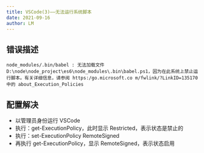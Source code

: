 ```yaml
---
title: VSCode(3)——无法运行系统脚本
date: 2021-09-16
author: LM
---
```


## 错误描述

`node_modules/.bin/babel : 无法加载文件 D:\node\node_project\es6\node_modules\.bin\babel.ps1，因为在此系统上禁止运行脚本。有关详细信息，请参阅 https:/go.microsoft.co m/fwlink/?LinkID=135170 中的 about_Execution_Policies`

## 配置解决

- 以管理员身份运行 VSCode
- 执行：get-ExecutionPolicy，此时显示 Restricted，表示状态是禁止的
- 执行：set-ExecutionPolicy RemoteSigned
- 再执行 get-ExecutionPolicy，显示 RemoteSigned，表示状态启用

